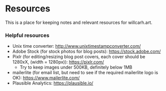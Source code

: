 # Resources
This is a place for keeping notes and relevant resources for willcarh.art.

### Helpful resources
* Unix time converter: http://www.unixtimestampconverter.com/
* Adobe Stock (for stock photos for blog posts): https://stock.adobe.com/
* Pixlr (for editing/resizing blog post covers, each cover should be 1280xX, (width = 1280px)): https://pixlr.com/
  * Try to keep images under 500KB, definitely below 1MB
* mailerlite (for email list, but need to see if the required mailerlite logo is OK): https://www.mailerlite.com/
* Plausible Analytics: https://plausible.io/
